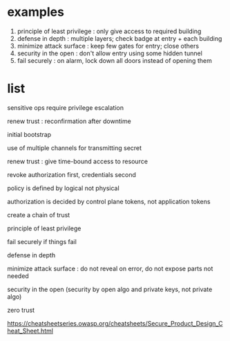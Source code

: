 
# examples

1. principle of least privilege : only give access to required building
2. defense in depth : multiple layers; check badge at entry + each building
3. minimize attack surface : keep few gates for entry; close others
4. security in the open : don't allow entry using some hidden tunnel
5. fail securely : on alarm, lock down all doors instead of opening them

# list

sensitive ops require privilege escalation

renew trust : reconfirmation after downtime

initial bootstrap  

use of multiple channels for transmitting secret

renew trust : give time-bound access to resource

revoke authorization first, credentials second

policy is defined by logical not physical

authorization is decided by control plane tokens, not application tokens

create a chain of trust

principle of least privilege

fail securely if things fail

defense in depth

minimize attack surface : do not reveal on error, do not expose parts not needed

security in the open (security by open algo and private keys, not private algo)

zero trust 

https://cheatsheetseries.owasp.org/cheatsheets/Secure_Product_Design_Cheat_Sheet.html
